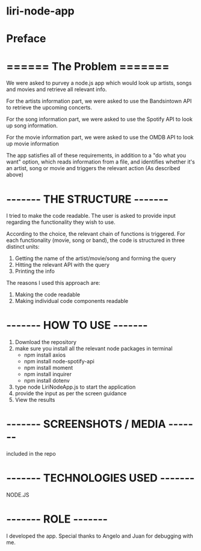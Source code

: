 # liri-node-app

# Preface

# ====== The Problem =======

We were asked to purvey a node.js app which would look up artists, songs and movies and retrieve all relevant info. 

For the artists information part, we were asked to use the Bandsintown API to retrieve the upcoming concerts.

For the song information part, we were asked to use the Spotify API to look up song information. 

For the movie information part, we were asked to use the OMDB API to look up movie information

The app satisfies all of these requirements, in addition to a "do what you want" option, which reads information from a file, and identifies whether it's an artist, song or movie and triggers the relevant action (As described above)

# ------- THE STRUCTURE -------

I tried to make the code readable. The user is asked to provide input regarding the functionality they wish to use. 

According to the choice, the relevant chain of functions is triggered. For each functionality (movie, song or band), the code is structured in three distinct units: 

1. Getting the name of the artist/movie/song and forming the query
2. Hitting the relevant API with the query
3. Printing the info

The reasons I used this approach are:

1. Making the code readable
2. Making individual code components readable

# ------- HOW TO USE -------

1. Download the repository
2. make sure you install all the relevant node packages in terminal
    - npm install axios
    - npm install node-spotify-api
    - npm install moment
    - npm install inquirer
    - npm install dotenv
3. type node LiriNodeApp.js to start the application
4. provide the input as per the screen guidance
5. View the results

# ------- SCREENSHOTS / MEDIA -------
included in the repo

# ------- TECHNOLOGIES USED -------
NODE.JS


# ------- ROLE -------

I developed the app. Special thanks to Angelo and Juan for debugging with me.

